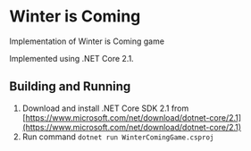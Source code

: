# Winter is Coming
Implementation of Winter is Coming game

Implemented using .NET Core 2.1.

## Building and Running ##

1. Download and install .NET Core SDK 2.1 from [https://www.microsoft.com/net/download/dotnet-core/2.1](https://www.microsoft.com/net/download/dotnet-core/2.1) 
2. Run command `dotnet run WinterComingGame.csproj`